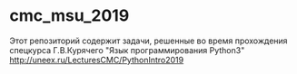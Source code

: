 # cmc_msu_2019
Этот репозиторий содержит задачи, решенные во время прохождения спецкурса Г.В.Курячего "Язык программирования Python3" http://uneex.ru/LecturesCMC/PythonIntro2019 
